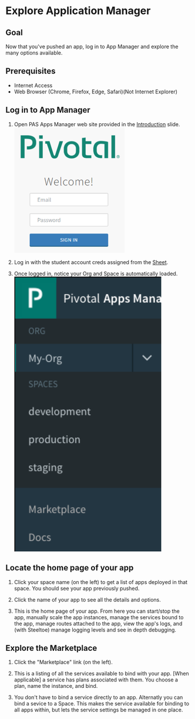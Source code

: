 # Explore Application Manager

## Goal

Now that you've pushed an app, log in to App Manager and explore the many options available.

## Prerequisites

- Internet Access
- Web Browser (Chrome, Firefox, Edge, Safari)(Not Internet Explorer)

## Log in to App Manager

1. Open PAS Apps Manager web site provided in the [Introduction](/intro-creds) slide.
    <img src="a_appmanager-login.PNG" alt="AppManager Login" width="300"/>

1. Log in with the student account creds assigned from the [Sheet](/demo/intro-creds).

1. Once logged in, notice your Org and Space is automatically loaded.
    <img src="a_org-space.PNG" alt="Org and Space" width="400"/>

## Locate the home page of your app

1. Click your space name (on the left) to get a list of apps deployed in that space. You should see your app previously pushed.

1. Click the name of your app to see all the details and options.

1. This is the home page of your app. From here you can start/stop the app, manually scale the app instances, manage the services bound to the app, manage routes attached to the app, view the app's logs, and (with Steeltoe) manage logging levels and see in depth debugging.

## Explore the Marketplace

1. Click the "Marketplace" link (on the left).

1. This is a listing of all the services available to bind with your app. [When applicable] a service has plans associated with them. You choose a plan, name the instance, and bind.

1. You don't have to bind a service directly to an app. Alternatly you can bind a sevice to a Space. This makes the service available for binding to all apps within, but lets the service settings be managed in one place.